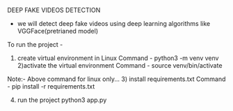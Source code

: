 DEEP FAKE VIDEOS DETECTION 

- we will detect deep fake videos using deep learning algorithms like VGGFace(pretrianed model)

 To run the project -
1) create virtual environment in Linux 
Command -   python3  -m  venv venv
2)activate the virtual environment
Command -  source venv/bin/activate

Note:- Above command for linux only...
3) install requirements.txt
Command -  pip install -r requirements.txt

4) run the project
python3 app.py
